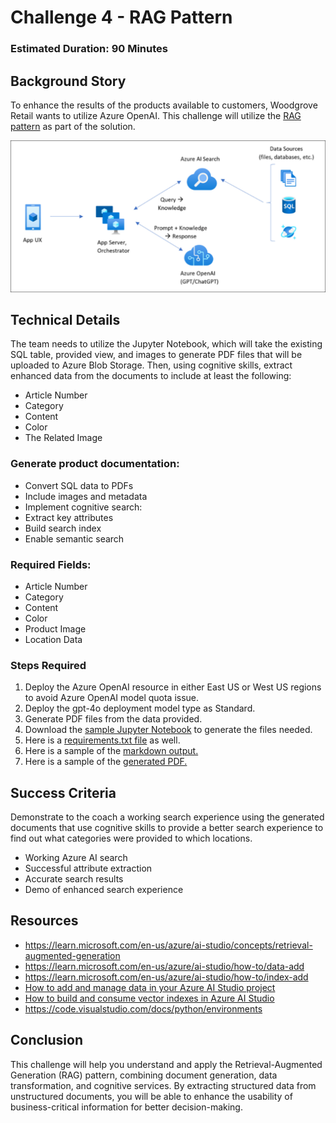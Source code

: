 # Challenge 4 - RAG Pattern

### Estimated Duration: 90 Minutes

## Background Story
To enhance the results of the products available to customers, Woodgrove Retail wants to utilize Azure OpenAI. This challenge will utilize the [RAG pattern](https://learn.microsoft.com/en-us/azure/search/retrieval-augmented-generation-overview) as part of the solution. 

![ragpattern](images/ch-04-rag-pattern.png)

## Technical Details

The team needs to utilize the Jupyter Notebook, which will take the existing SQL table, provided view, and images to generate PDF files that will be uploaded to Azure Blob Storage. Then, using cognitive skills, extract enhanced data from the documents to include at least the following:
* Article Number
* Category
* Content
* Color
* The Related Image 

### Generate product documentation:

* Convert SQL data to PDFs
* Include images and metadata
* Implement cognitive search:
* Extract key attributes
* Build search index
* Enable semantic search

### Required Fields:

* Article Number
* Category
* Content
* Color
* Product Image
* Location Data

### Steps Required

1. Deploy the Azure OpenAI resource in either East US or West US regions to avoid Azure OpenAI model quota issue.
1. Deploy the gpt-4o deployment model type as Standard.
1. Generate PDF files from the data provided.
1. Download the [sample Jupyter Notebook](https://openhackguides.blob.core.windows.net/ai-openhack/generate-markdown.ipynb) to generate the files needed.
1. Here is a [requirements.txt file](https://openhackguides.blob.core.windows.net/ai-openhack/requirements.txt) as well.
1. Here is a sample of the [markdown output.](https://openhackguides.blob.core.windows.net/ai-openhack/780012.0.md)
1. Here is a sample of the [generated PDF.](https://openhackguides.blob.core.windows.net/ai-openhack/780012.0.pdf)


## Success Criteria

Demonstrate to the coach a working search experience using the generated documents that use cognitive skills to provide a better search experience to find out what categories were provided to which locations.

* Working Azure AI search
* Successful attribute extraction
* Accurate search results
* Demo of enhanced search experience

<validation step="3599a217-7e0b-467e-821a-ef74c11f8dfc" />

## Resources

- https://learn.microsoft.com/en-us/azure/ai-studio/concepts/retrieval-augmented-generation
- https://learn.microsoft.com/en-us/azure/ai-studio/how-to/data-add
- https://learn.microsoft.com/en-us/azure/ai-studio/how-to/index-add
- [How to add and manage data in your Azure AI Studio project](https://learn.microsoft.com/en-us/azure/ai-studio/how-to/data-add)
- [How to build and consume vector indexes in Azure AI Studio](https://learn.microsoft.com/en-us/azure/ai-studio/how-to/index-add)
- https://code.visualstudio.com/docs/python/environments

## Conclusion

This challenge will help you understand and apply the Retrieval-Augmented Generation (RAG) pattern, combining document generation, data transformation, and cognitive services. By extracting structured data from unstructured documents, you will be able to enhance the usability of business-critical information for better decision-making.
